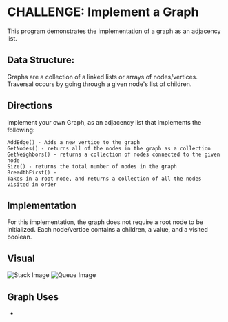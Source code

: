 # CHALLENGE: Implement a Graph 
This program demonstrates the implementation of a graph as an adjacency list.

## Data Structure:	
Graphs are a collection of a linked lists or arrays of nodes/vertices. Traversal occurs by
going through a given node's list of children.

## Directions
implement your own Graph, as an adjacency list that implements the following:

    AddEdge() - Adds a new vertice to the graph
    GetNodes() - returns all of the nodes in the graph as a collection
    GetNeighbors() - returns a collection of nodes connected to the given node
    Size() - returns the total number of nodes in the graph
    BreadthFirst() - 
    Takes in a root node, and returns a collection of all the nodes visited in order

## Implementation
For this implementation, the graph does not require a root node to be initialized. 
Each node/vertice contains a children, a value, and a visited boolean. 

## Visual
![Stack Image](Stack-SS.jpg "Stack")
![Queue Image](Queue-SS.jpg "Queue")


## Graph Uses
- 


